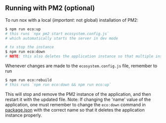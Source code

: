 ## Running with PM2 **(optional)**
To run nox with a local (*important*: not global) installation of PM2:
```bash
$ npm run eco:up
# this runs `npx pm2 start ecosystem.config.js`
# which automatically starts the server in dev mode

# to stop the instance
$ npm run eco:down
# NOTE: this also deletes the application instance so that multiple instances are not floating around.
```

Whenever changes are made to the `ecosystem.config.js` file, remember to run
```bash
$ npm run eco:rebuild
# this runs `npm run eco:down && npm run eco:up`
```
This will stop and remove the PM2 instance of the application, and then restart it with the updated file.
Note: If changing the 'name' value of the application, one must remember to change the `eco:down` command in [package.json](/package.json) with the correct name so that it deletes the application instance properly.

<br />

